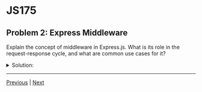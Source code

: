 # JS175
## Problem 2: Express Middleware

Explain the concept of middleware in Express.js. What is its role in the request-response cycle, and what are common use cases for it?

<details>
<summary>Solution:</summary>

Middleware functions in Express are functions that execute during the request-response cycle. They have access to the request object (`req`), the response object (`res`), and a `next` function to pass control to the next middleware in the stack.

- **Role**: Their primary role is to perform tasks between the time the server receives a request and sends a response. They can modify `req` and `res` objects, end the request-response cycle, or call the next middleware.

- **Common Use Cases**: Logging request details, parsing the body of incoming requests (e.g., `express.json()`, `express.urlencoded()`), serving static files (`express.static`), handling user authentication, and managing sessions.

</details>

---

[Previous](01.md) | [Next](03.md)